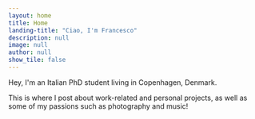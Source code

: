 ```yaml
---
layout: home
title: Home
landing-title: "Ciao, I'm Francesco"
description: null
image: null
author: null
show_tile: false
---
```


<p>Hey, I'm an Italian PhD student living in Copenhagen, Denmark.<p>

<p>This is where I post about work-related and personal projects, as well as some of my passions such as photography and music!</p>